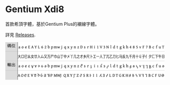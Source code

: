 # Gentium Xdi8

首款希頂字體，基於Gentium Plus的襯線字體。

詳見 [Releases](https://github.com/edward-martyr/Gentium-Xdi8/releases).

![碼表](碼位-2.007.png)
